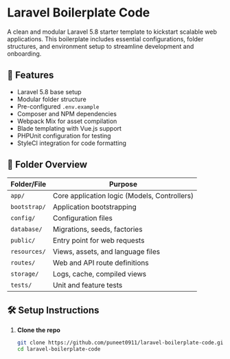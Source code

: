 # Laravel Boilerplate Code

A clean and modular Laravel 5.8 starter template to kickstart scalable web applications. This boilerplate includes essential configurations, folder structures, and environment setup to streamline development and onboarding.

## 🚀 Features

- Laravel 5.8 base setup
- Modular folder structure
- Pre-configured `.env.example`
- Composer and NPM dependencies
- Webpack Mix for asset compilation
- Blade templating with Vue.js support
- PHPUnit configuration for testing
- StyleCI integration for code formatting

## 📁 Folder Overview

| Folder/File        | Purpose                                      |
|--------------------|----------------------------------------------|
| `app/`             | Core application logic (Models, Controllers) |
| `bootstrap/`       | Application bootstrapping                    |
| `config/`          | Configuration files                          |
| `database/`        | Migrations, seeds, factories                 |
| `public/`          | Entry point for web requests                 |
| `resources/`       | Views, assets, and language files            |
| `routes/`          | Web and API route definitions                |
| `storage/`         | Logs, cache, compiled views                  |
| `tests/`           | Unit and feature tests                       |

## 🛠️ Setup Instructions

1. **Clone the repo**
   ```bash
   git clone https://github.com/puneet0911/laravel-boilerplate-code.git
   cd laravel-boilerplate-code